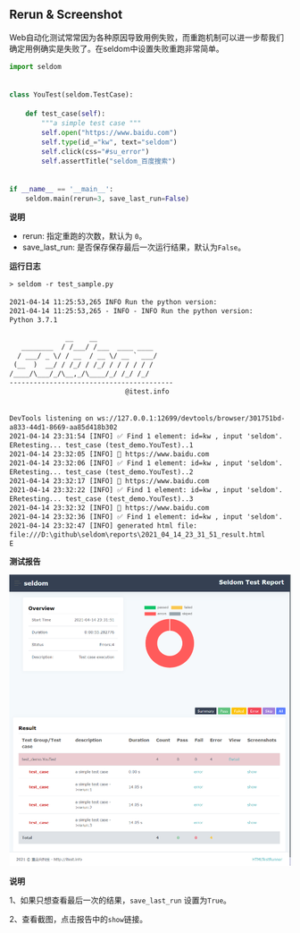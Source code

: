 ## Rerun & Screenshot

Web自动化测试常常因为各种原因导致用例失败，而重跑机制可以进一步帮我们确定用例确实是失败了。在seldom中设置失败重跑非常简单。

```python
import seldom


class YouTest(seldom.TestCase):

    def test_case(self):
        """a simple test case """
        self.open("https://www.baidu.com")
        self.type(id_="kw", text="seldom")
        self.click(css="#su_error")
        self.assertTitle("seldom_百度搜索")


if __name__ == '__main__':
    seldom.main(rerun=3, save_last_run=False)
```

__说明__

* rerun: 指定重跑的次数，默认为 `0`。
* save_last_run: 是否保存保存最后一次运行结果，默认为`False`。

__运行日志__

```shell
> seldom -r test_sample.py

2021-04-14 11:25:53,265 INFO Run the python version:
2021-04-14 11:25:53,265 - INFO - INFO Run the python version:
Python 3.7.1

              __    __
   ________  / /___/ /___  ____ ____
  / ___/ _ \/ / __  / __ \/ __ ` ___/
 (__  )  __/ / /_/ / /_/ / / / / / /
/____/\___/_/\__,_/\____/_/ /_/ /_/
-----------------------------------------
                             @itest.info


DevTools listening on ws://127.0.0.1:12699/devtools/browser/301751bd-a833-44d1-8669-aa85d418b302
2021-04-14 23:31:54 [INFO] ✅ Find 1 element: id=kw , input 'seldom'.
ERetesting... test_case (test_demo.YouTest)..1
2021-04-14 23:32:05 [INFO] 📖 https://www.baidu.com
2021-04-14 23:32:06 [INFO] ✅ Find 1 element: id=kw , input 'seldom'.
ERetesting... test_case (test_demo.YouTest)..2
2021-04-14 23:32:17 [INFO] 📖 https://www.baidu.com
2021-04-14 23:32:22 [INFO] ✅ Find 1 element: id=kw , input 'seldom'.
ERetesting... test_case (test_demo.YouTest)..3
2021-04-14 23:32:32 [INFO] 📖 https://www.baidu.com
2021-04-14 23:32:36 [INFO] ✅ Find 1 element: id=kw , input 'seldom'.
2021-04-14 23:32:47 [INFO] generated html file: file:///D:\github\seldom\reports\2021_04_14_23_31_51_result.html
E
```

__测试报告__

![](image/report.png)


__说明__

1、如果只想查看最后一次的结果，`save_last_run` 设置为`True`。

2、查看截图，点击报告中的`show`链接。
